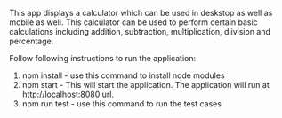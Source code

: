 This app displays a calculator which can be used in deskstop as well as mobile as well. This calculator can be used to perform certain basic calculations including addition, subtraction, multiplication, diivision and percentage.

Follow following instructions to run the application:

1. npm install - use this command to install node modules
2. npm start - This will start the application. The application will run at http://localhost:8080 url.
3. npm run test - use this command to run the test cases